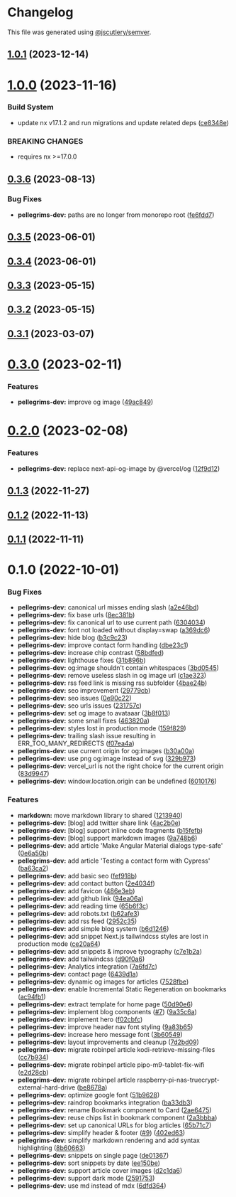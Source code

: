 # Changelog

This file was generated using [@jscutlery/semver](https://github.com/jscutlery/semver).

## [1.0.1](https://github.com/robinpellegrims/pellegrims/compare/pellegrims-dev-1.0.0...pellegrims-dev-1.0.1) (2023-12-14)

# [1.0.0](https://github.com/robinpellegrims/pellegrims/compare/pellegrims-dev-0.3.6...pellegrims-dev-1.0.0) (2023-11-16)

### Build System

- update nx v17.1.2 and run migrations and update related deps ([ce8348e](https://github.com/robinpellegrims/pellegrims/commit/ce8348ea890c8224338cec3a514b8ecd87cb13d3))

### BREAKING CHANGES

- requires nx >=17.0.0

## [0.3.6](https://github.com/robinpellegrims/pellegrims/compare/pellegrims-dev-0.3.5...pellegrims-dev-0.3.6) (2023-08-13)

### Bug Fixes

- **pellegrims-dev:** paths are no longer from monorepo root ([fe6fdd7](https://github.com/robinpellegrims/pellegrims/commit/fe6fdd72e9d74c524d5fb6e4b795769fba9603cc))

## [0.3.5](https://github.com/robinpellegrims/pellegrims/compare/pellegrims-dev-0.3.4...pellegrims-dev-0.3.5) (2023-06-01)

## [0.3.4](https://github.com/robinpellegrims/pellegrims/compare/pellegrims-dev-0.3.3...pellegrims-dev-0.3.4) (2023-06-01)

## [0.3.3](https://github.com/robinpellegrims/pellegrims/compare/pellegrims-dev-0.3.2...pellegrims-dev-0.3.3) (2023-05-15)

## [0.3.2](https://github.com/robinpellegrims/pellegrims/compare/pellegrims-dev-0.3.1...pellegrims-dev-0.3.2) (2023-05-15)

## [0.3.1](https://github.com/robinpellegrims/pellegrims/compare/pellegrims-dev-0.3.0...pellegrims-dev-0.3.1) (2023-03-07)

# [0.3.0](https://github.com/robinpellegrims/pellegrims/compare/pellegrims-dev-0.2.0...pellegrims-dev-0.3.0) (2023-02-11)

### Features

- **pellegrims-dev:** improve og image ([49ac849](https://github.com/robinpellegrims/pellegrims/commit/49ac849065de7e350b24e0fdd046bea29fce8b27))

# [0.2.0](https://github.com/robinpellegrims/pellegrims/compare/pellegrims-dev-0.1.3...pellegrims-dev-0.2.0) (2023-02-08)

### Features

- **pellegrims-dev:** replace next-api-og-image by @vercel/og ([12f9d12](https://github.com/robinpellegrims/pellegrims/commit/12f9d125adf19b972681020b9f66dcaf3812675a))

## [0.1.3](https://github.com/robinpellegrims/pellegrims/compare/pellegrims-dev-0.1.2...pellegrims-dev-0.1.3) (2022-11-27)

## [0.1.2](https://github.com/robinpellegrims/pellegrims/compare/pellegrims-dev-0.1.1...pellegrims-dev-0.1.2) (2022-11-13)

## [0.1.1](https://github.com/robinpellegrims/pellegrims/compare/pellegrims-dev-0.1.0...pellegrims-dev-0.1.1) (2022-11-11)

# 0.1.0 (2022-10-01)

### Bug Fixes

- **pellegrims-dev:** canonical url misses ending slash ([a2e46bd](https://github.com/robinpellegrims/pellegrims/commit/a2e46bdf02bd23dd9907510c21d452741aa2a20b))
- **pellegrims-dev:** fix base urls ([8ec381b](https://github.com/robinpellegrims/pellegrims/commit/8ec381b5ae381bcb3280e0ed6b13d9053a7203ee))
- **pellegrims-dev:** fix canonical url to use current path ([6304034](https://github.com/robinpellegrims/pellegrims/commit/6304034fae12800147ce62da8e982697393f643a))
- **pellegrims-dev:** font not loaded without display=swap ([a369dc6](https://github.com/robinpellegrims/pellegrims/commit/a369dc6d994efe721e9437ef988cb3742e53836a))
- **pellegrims-dev:** hide blog ([b3c9c23](https://github.com/robinpellegrims/pellegrims/commit/b3c9c23c49adb4ef3b35036dd852d3b728fb7d89))
- **pellegrims-dev:** improve contact form handling ([dbe23c1](https://github.com/robinpellegrims/pellegrims/commit/dbe23c1757dc32ca305394922042790591f51d53))
- **pellegrims-dev:** increase chip contrast ([58bdfed](https://github.com/robinpellegrims/pellegrims/commit/58bdfed17fb7b4b687460f76142eed50890c436c))
- **pellegrims-dev:** lighthouse fixes ([31b896b](https://github.com/robinpellegrims/pellegrims/commit/31b896bf2b64db36db502a2caabbe510f2e9c44e))
- **pellegrims-dev:** og:image shouldn't contain whitespaces ([3bd0545](https://github.com/robinpellegrims/pellegrims/commit/3bd054577ae8c0e1a3d72e7934f02bcd93e2c607))
- **pellegrims-dev:** remove useless slash in og image url ([c1ae323](https://github.com/robinpellegrims/pellegrims/commit/c1ae323b13bc8f3ea4396c61f8b90c0aed95a992))
- **pellegrims-dev:** rss feed link is missing rss subfolder ([4bae24b](https://github.com/robinpellegrims/pellegrims/commit/4bae24b4c1e9f80f2c3d3215787bc85ff09a19d8))
- **pellegrims-dev:** seo improvement ([29779cb](https://github.com/robinpellegrims/pellegrims/commit/29779cb6b117185d807a0e70628838186f2579c4))
- **pellegrims-dev:** seo issues ([0e90c22](https://github.com/robinpellegrims/pellegrims/commit/0e90c2202132d2c01a174646ab8ffbc9ae61ab82))
- **pellegrims-dev:** seo urls issues ([231757c](https://github.com/robinpellegrims/pellegrims/commit/231757cef1781bd78d082121b82faec0286597e5))
- **pellegrims-dev:** set og image to avataaar ([3b8f013](https://github.com/robinpellegrims/pellegrims/commit/3b8f0139b4d131cac2cde844a0b74e8e5ae712bf))
- **pellegrims-dev:** some small fixes ([463820a](https://github.com/robinpellegrims/pellegrims/commit/463820acf1c6bdcc32df62d3aba995e1192a4796))
- **pellegrims-dev:** styles lost in production mode ([159f829](https://github.com/robinpellegrims/pellegrims/commit/159f829b8199901de37c5e7fb74ebad15de6815f))
- **pellegrims-dev:** trailing slash issue resulting in ERR_TOO_MANY_REDIRECTS ([f07ea4a](https://github.com/robinpellegrims/pellegrims/commit/f07ea4a0c4164fc4ba57f210dbc4e9c89edaa129))
- **pellegrims-dev:** use current origin for og:images ([b30a00a](https://github.com/robinpellegrims/pellegrims/commit/b30a00a59560a566b825cef1bc4196af28a45fc1))
- **pellegrims-dev:** use png og:image instead of svg ([329b973](https://github.com/robinpellegrims/pellegrims/commit/329b973bbeba13eca461db45ad7c4f4d7435d982))
- **pellegrims-dev:** vercel_url is not the right choice for the current origin ([83d9947](https://github.com/robinpellegrims/pellegrims/commit/83d99471db0066419844736ec56557bbaeb8d459))
- **pellegrims-dev:** window.location.origin can be undefined ([6010176](https://github.com/robinpellegrims/pellegrims/commit/6010176b5852e9a559f36f3cd0fb78b22aef321b))

### Features

- **markdown:** move markdown library to shared ([1213940](https://github.com/robinpellegrims/pellegrims/commit/1213940aac87511ea7c9a65fec8de26303140231))
- **pellegrims-dev:** [blog] add twitter share link ([4ac2b0e](https://github.com/robinpellegrims/pellegrims/commit/4ac2b0ebcf2000b0b969d5bbdabc9a8e97cf8c98))
- **pellegrims-dev:** [blog] support inline code fragments ([b15fefb](https://github.com/robinpellegrims/pellegrims/commit/b15fefbe72331198510c2749e1c1bf8d28743878))
- **pellegrims-dev:** [blog] support markdown images ([9a748b6](https://github.com/robinpellegrims/pellegrims/commit/9a748b64e2b9a48d92767014c5ce7a4dc02f81d1))
- **pellegrims-dev:** add article 'Make Angular Material dialogs type-safe' ([0e6a50b](https://github.com/robinpellegrims/pellegrims/commit/0e6a50bc6d39e848aba79fac80119716713c759c))
- **pellegrims-dev:** add article 'Testing a contact form with Cypress' ([ba63ca2](https://github.com/robinpellegrims/pellegrims/commit/ba63ca2b0db6d2ebd9d8dfc55dcccddd18b94e0c))
- **pellegrims-dev:** add basic seo ([fef918b](https://github.com/robinpellegrims/pellegrims/commit/fef918ba92bebdd5fe3ec78bff75f63b3106041d))
- **pellegrims-dev:** add contact button ([2e4034f](https://github.com/robinpellegrims/pellegrims/commit/2e4034ff25a3c4e0696aa64c2cc2cadcc3fb4fb6))
- **pellegrims-dev:** add favicon ([486e3eb](https://github.com/robinpellegrims/pellegrims/commit/486e3eb7fb2719fa53c8dc401bd903fa027c4320))
- **pellegrims-dev:** add github link ([94ea06a](https://github.com/robinpellegrims/pellegrims/commit/94ea06a83e15224eb09e27902168ab9ab16e6117))
- **pellegrims-dev:** add reading time ([65b6f3c](https://github.com/robinpellegrims/pellegrims/commit/65b6f3cdfa4d61a270e11d06eced3cf2b46c4165))
- **pellegrims-dev:** add robots.txt ([b62afe3](https://github.com/robinpellegrims/pellegrims/commit/b62afe39d80ffe694aa7d972fae2f0275e5dfa25))
- **pellegrims-dev:** add rss feed ([2952c35](https://github.com/robinpellegrims/pellegrims/commit/2952c35a4cb176edfb98ba57a5029633500273f4))
- **pellegrims-dev:** add simple blog system ([b6d1246](https://github.com/robinpellegrims/pellegrims/commit/b6d1246a4687c49eb3b9549eb7652c77b188c881))
- **pellegrims-dev:** add snippet Next.js tailwindcss styles are lost in production mode ([ce20a64](https://github.com/robinpellegrims/pellegrims/commit/ce20a64b1695175bb7ea0ac1053d44a7dcbcb12f))
- **pellegrims-dev:** add snippets & improve typography ([c7e1b2a](https://github.com/robinpellegrims/pellegrims/commit/c7e1b2aad10f0e21ea5a5d1339834a18863022b5))
- **pellegrims-dev:** add tailwindcss ([d90f0a6](https://github.com/robinpellegrims/pellegrims/commit/d90f0a62155931ed3041931688742d414fbc9816))
- **pellegrims-dev:** Analytics integration ([7a6fd7c](https://github.com/robinpellegrims/pellegrims/commit/7a6fd7c4035b16a81a9be0126cec29c1f45c6ec1))
- **pellegrims-dev:** contact page ([6439d1a](https://github.com/robinpellegrims/pellegrims/commit/6439d1aedd63163666198b50f1702aa1b0ec5f04))
- **pellegrims-dev:** dynamic og images for articles ([7528fbe](https://github.com/robinpellegrims/pellegrims/commit/7528fbe964fc92b0f04f0be120a73168cc9a8748))
- **pellegrims-dev:** enable Incremental Static Regeneration on bookmarks ([ac94fb1](https://github.com/robinpellegrims/pellegrims/commit/ac94fb17c51815ac909897003efbe8093490c8ce))
- **pellegrims-dev:** extract template for home page ([50d90e6](https://github.com/robinpellegrims/pellegrims/commit/50d90e69f9f29e6975f7cbdbb4cea270a48d3bf3))
- **pellegrims-dev:** implement blog components ([#7](https://github.com/robinpellegrims/pellegrims/issues/7)) ([9a35c6a](https://github.com/robinpellegrims/pellegrims/commit/9a35c6a880556f38e8eb190f60887197c9614907))
- **pellegrims-dev:** implement hero ([f02cbfc](https://github.com/robinpellegrims/pellegrims/commit/f02cbfc9582a3ff70884192d7eae6abb4ab9caa0))
- **pellegrims-dev:** improve header nav font styling ([9a83b65](https://github.com/robinpellegrims/pellegrims/commit/9a83b65e2fc8fd4f1a4be712f1abda0fbedec2ec))
- **pellegrims-dev:** increase hero message font ([3b60549](https://github.com/robinpellegrims/pellegrims/commit/3b605491378ff7a84e69ed0cdc5cff3ebb9bf357))
- **pellegrims-dev:** layout improvements and cleanup ([7d2bd09](https://github.com/robinpellegrims/pellegrims/commit/7d2bd09ace9553a3decb3af388ba12b8ee80c3be))
- **pellegrims-dev:** migrate robinpel article kodi-retrieve-missing-files ([cc7b934](https://github.com/robinpellegrims/pellegrims/commit/cc7b93416a4e090b2f5a75a9fcc9abe5d1563acf))
- **pellegrims-dev:** migrate robinpel article pipo-m9-tablet-fix-wifi ([e2d28cb](https://github.com/robinpellegrims/pellegrims/commit/e2d28cb69d3588607792403e65359cb611e5c98b))
- **pellegrims-dev:** migrate robinpel article raspberry-pi-nas-truecrypt-external-hard-drive ([be8678a](https://github.com/robinpellegrims/pellegrims/commit/be8678a03f04595d1ef0d3f0b40445d8884380a8))
- **pellegrims-dev:** optimize google font ([51b9628](https://github.com/robinpellegrims/pellegrims/commit/51b9628d61164f98692142d4e88b51b451ccadf9))
- **pellegrims-dev:** raindrop bookmarks integration ([ba33db3](https://github.com/robinpellegrims/pellegrims/commit/ba33db3ef69500968ad0a4bd8b8907dfe3d80a64))
- **pellegrims-dev:** rename Bookmark component to Card ([2ae6475](https://github.com/robinpellegrims/pellegrims/commit/2ae64754363b836c6cf21c10ae10b4afcc3c7301))
- **pellegrims-dev:** reuse chips list in bookmark component ([2a3bbba](https://github.com/robinpellegrims/pellegrims/commit/2a3bbbaf9435e80be38693ce01e3a4bee8f5a4cd))
- **pellegrims-dev:** set up canonical URLs for blog articles ([65b71c7](https://github.com/robinpellegrims/pellegrims/commit/65b71c74270d6e29a3b4a5fc9f5fdbf5ffcfe350))
- **pellegrims-dev:** simplify header & footer ([#9](https://github.com/robinpellegrims/pellegrims/issues/9)) ([402ed63](https://github.com/robinpellegrims/pellegrims/commit/402ed63fffcd0554d32eb4ae31c190d715c2d90e))
- **pellegrims-dev:** simplify markdown rendering and add syntax highlighting ([8b60663](https://github.com/robinpellegrims/pellegrims/commit/8b6066304f3020ced54bf9648ced2fcc613c1d06))
- **pellegrims-dev:** snippets on single page ([de01367](https://github.com/robinpellegrims/pellegrims/commit/de01367064756723218c0b681f72b82305d04e5d))
- **pellegrims-dev:** sort snippets by date ([ee150be](https://github.com/robinpellegrims/pellegrims/commit/ee150beca3b79956fdfceda33481dd3c92fcf2ff))
- **pellegrims-dev:** support article cover images ([d2c1da6](https://github.com/robinpellegrims/pellegrims/commit/d2c1da6d6501f8708ecb9b6770d24986fd651a09))
- **pellegrims-dev:** support dark mode ([2591753](https://github.com/robinpellegrims/pellegrims/commit/2591753cdd82a0aa18f02937d33945d1f6dfa5e8))
- **pellegrims-dev:** use md instead of mdx ([6dfd364](https://github.com/robinpellegrims/pellegrims/commit/6dfd364a7e0b2b1a1227bce7db91a05cd6e2d88e))
